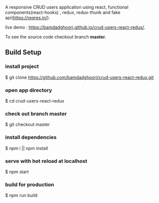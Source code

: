 A responsive CRUD users application using react, functional components(react-hooks) , redux, redux-thunk and fake api(https://reqres.in/).

live demo : https://bamdadghoori.github.io/crud-users-react-redux/.

To see the source code checkout  branch **master**.

## Build Setup

### install project
$ git clone https://github.com/bamdadghoori/crud-users-react-redux.git

### open app directory
$ cd crud-users-react-redux

### check out branch master
$ git checkout master


### install dependencies
$ npm i || npm install

### serve with hot reload at localhost
$ npm start

### build for production
$ npm run build





